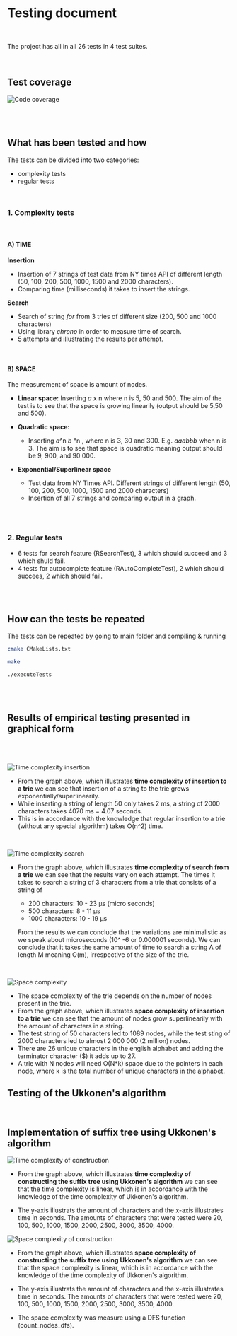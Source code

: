  # Testing document
<br />

The project has all in all 26 tests in 4 test suites.

<br />

 ## Test coverage 

![Code coverage](./images/code_coverage.jpg)

<br />
<br />

## What has been tested and how

The tests can be divided into two categories: 
- complexity tests
- regular tests

<br />

### 1. Complexity tests

<br />

#### A) TIME

**Insertion**
 - Insertion of 7 strings of test data from NY times API of different length (50, 100, 200, 500, 1000, 1500 and 2000 characters).
 - Comparing time (milliseconds) it takes to insert the strings.

**Search** 

- Search of string *for* from 3 tries of different size (200, 500 and 1000 characters)
- Using library *chrono* in order to measure time of search. 
- 5 attempts and illustrating the results per attempt.

<br />

#### B) SPACE

The measurement of space is amount of nodes. 

- **Linear space:**
Inserting *a* x n where n is 5, 50 and 500. The aim of the test is  to see that the space is growing linearily (output should be 5,50 and 500).

- **Quadratic space:** 
   - Inserting *a*^n *b* ^n , where n is 3, 30 and 300. E.g. *aaabbb* when n is 3. The aim is to see that space is quadratic meaning output should be 9, 900, and 90 000. 

- **Exponential/Superlinear space**
    - Test data from NY Times API. Different strings of different length (50, 100, 200, 500, 1000, 1500 and 2000 characters)
    - Insertion of all 7 strings and comparing output in a graph. 

<br />
<br />

### 2. Regular tests

- 6 tests for search feature (RSearchTest), 3 which should succeed and 3 which shuld fail.
- 4 tests for autocomplete feature (RAutoCompleteTest), 2 which should succees, 2 which should fail.


<br />
<br />

## How can the tests be repeated

 The tests can be repeated by going to main folder and compiling & running
 
```bash
cmake CMakeLists.txt
```

```bash
make
```

```bash
./executeTests
```

<br />
<br />

## Results of empirical testing presented in graphical form

<br />
<br />

![Time complexity insertion](./images/time_complexity_insertion.jpg)
- From the graph above, which illustrates **time complexity of insertion to a trie** we can see that insertion of a string to the trie grows exponentially/superlinearily. 
- While inserting a string of length 50 only takes 2 ms, a string of 2000 characters takes 4070 ms = 4.07 seconds. 
- This is in accordance with the knowledge that regular insertion to a trie (without any special algorithm) takes O(n^2) time. 

<br />



![Time complexity search](./images/time_complexity_search.jpg)
- From the graph above, which illustrates **time complexity of search from a trie** we can see that the results vary on each attempt. The times it takes to search  a string of 3 characters from a trie that consists of a string of 
   - 200 characters: 10 - 23 µs (micro seconds)
   - 500 characters: 8 - 11 µs
   - 1000 characters: 10 - 19 µs
  
  From the results we can conclude that the variations are minimalistic as we speak about microseconds (10^ -6 or 0.000001 seconds). We can conclude that it takes the same amount of time to search a string A of length M meaning O(m), irrespective of the size of the trie. 


<br />

![Space complexity](./images/space_complexity_insertion.jpg)

- The space complexity of the trie depends on the number of nodes present in the trie.
- From the graph above, which illustrates **space complexity of insertion to a trie** we can see that the amount of nodes grow superlinearily with the amount of characters in a string. 
- The test string of 50 characters led to 1089 nodes, while the test sting of 2000 characters led to almost 2 000 000 (2 million) nodes. 
- There are 26 unique characters in the english alphabet and adding the terminator character ($) it adds up to 27.
- A trie with N nodes will need O(N*k) space due to the pointers in each node, where k is the total number of unique characters in the alphabet.

## Testing of the Ukkonen's algorithm

<br />

## Implementation of suffix tree using Ukkonen's algorithm

![Time complexity of construction](./images/ukkonen_time_complexity.png)

- From the graph above, which illustrates **time complexity of constructing the suffix tree using Ukkonen's algorithm** we can see that the time complexity is linear, which is in accordance with the knowledge of the time complexity of Ukkonen's algorithm.
  
- The y-axis illustrats the amount of characters and the x-axis illustrates time in seconds. The amounts of characters that were tested were 20, 100, 500, 1000, 1500, 2000, 2500, 3000, 3500, 4000.

![Space complexity of construction](./images/ukkonen_space_complexity.png)

- From the graph above, which illustrates **space complexity of constructing the suffix tree using Ukkonen's algorithm** we can see that the space complexity is linear, which is in accordance with the knowledge of the time complexity of Ukkonen's algorithm.
  
- The y-axis illustrats the amount of characters and the x-axis illustrates time in seconds. The amounts of characters that were tested were 20, 100, 500, 1000, 1500, 2000, 2500, 3000, 3500, 4000.

- The space complexity was measure using a DFS function (count_nodes_dfs).



